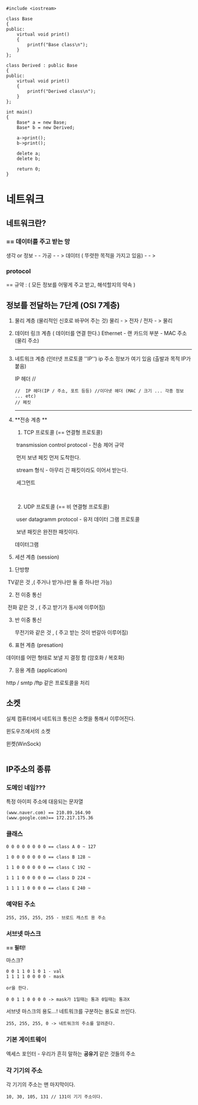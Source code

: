 ```
#include <iostream>

class Base
{
public:
	virtual void print()
	{
		printf("Base class\n");
	}
};

class Derived : public Base
{
public:
	virtual void print()
	{
		printf("Derived class\n");
	}
};

int main()
{
	Base* a = new Base;
	Base* b = new Derived;

	a->print();
	b->print();

	delete a;
	delete b;

	return 0;
}
```



# 네트워크

## 네트워크란?

###  == 데이터를 주고 받는 망

생각 or 정보 - -  가공 - - > 데이터 ( 뚜렷한 목적을 가지고 있음) - - > 



### protocol

== 규약 : ( 모든 정보를 어떻게 주고 받고, 해석할지의 약속 )





## 정보를 전달하는 7단계 (OSI 7계층)

1. 물리 계층 (물리적인 신호로 바꾸어 주는 것) 물리 - > 전자 / 전자 - > 물리

   

2. 데이터 링크 계층 ( 데이터를 연결 한다.) Ethernet - 랜 카드의 부분 - MAC 주소(물리 주소) 

   ----

3. 네트워크 계층 (인터넷 프로토콜 ''IP'') ip 주소 정보가 여기 있음 (출발과 목적 IP가 붙음)

   IP 헤더 // 

   

   ```
   //  IP 헤더(IP / 주소, 포트 등등) //이더넷 헤더 (MAC / 크기 ... 각종 정보 ... etc)
   // 페킷 
   ```

   

   ---

4. **전송 계층  **

   1)  TCP 프로토콜 (== 연결형 프로토콜)

   ​	transmission control protocol - 전송 제어 규약

   ​	먼저 보낸 페킷 먼저 도착한다.  

   ​	stream 형식 - 아무리 긴 패킷이라도 이어서 받는다. 

   ​	세그먼트 

   ​	

   2) UDP 프로토콜 (== 비 연결형 프로토콜)

   ​	user datagramm protocol - 유저 데이터 그램 프로토콜

   ​	보낸 패킷은 완전한 패킷이다. 

      데이터그램

   

5.  세션 계층 (session)

   1) 단방향

   ​	TV같은 것 ,( 주거나 받거나만 둘 중 하나만 가능)

   2) 전 이중 통신

   ​	전화 같은 것 , ( 주고 받기가 동시에 이루어짐)

   3) 반 이중 통신

    	무전기와 같은 것 , ( 주고 받는 것이 번갈아 이루어짐)

   

6.  표현 계층 (presation)

   데이터를 어떤 형태로 보낼 지 결정 함 (암호화 /  복호화)

   

7.  응용 계층 (application)

   http / smtp /ftp 같은 프로토콜을 처리





## 소켓

실제 컴퓨터에서 네트워크 통신은 소켓을 통해서 이루어진다.



윈도우즈에서의 소켓 

윈켓(WinSock)



```cpp

```







## IP주소의 종류

### 도메인 네임???

 특정 아이피 주소에 대응되는 문자열

```
(www.naver.com) == 210.89.164.90
(www.google.com)== 172.217.175.36
```



### 클래스

```
0 0 0 0 0 0 0 0 == class A 0 ~ 127

1 0 0 0 0 0 0 0 == class B 128 ~

1 1 0 0 0 0 0 0 == class C 192 ~

1 1 1 0 0 0 0 0 == class D 224 ~

1 1 1 1 0 0 0 0 == class E 240 ~
```

### 예약된 주소

```
255, 255, 255, 255 - 브로드 캐스트 용 주소 
```





### 서브넷 마스크

 <strong>== 필터!</strong>

마스크?

```
0 0 1 1 0 1 0 1 - val
1 1 1 1 0 0 0 0 - mask

or을 한다.

0 0 1 1 0 0 0 0 -> mask가 1일때는 통과 0일때는 통과X
```

서브넷 마스크의 용도...! 네트워크를 구분하는 용도로 쓰인다.

```
255, 255, 255, 0 -> 네트워크의 주소를 알려준다.
```



### 기본 게이트웨이

엑세스 포인터 - 우리가 흔히 말하는 <strong>공유기</strong> 같은 것들의 주소





### 각 기기의 주소

각 기기의 주소는 맨 마지막이다.

```
10, 30, 105, 131 // 131이 기기 주소이다.
```




